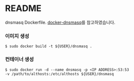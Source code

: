# README #

dnsmasq Dockerfile.
[docker-dnsmasq](https://bitbucket.org/devries/docker-dnsmasq)를 참고하였습니다.

### 이미지 생성 ###

```
$ sudo docker build -t ${USER}/dnsmasq .
```

### 컨테이너 생성 ###
```
$ sudo docker run -d --name dnsmasq -p <IP ADDRESS>:53:53
-v /path/to/althosts:/etc/althosts ${USER}/dnsmasq
```
